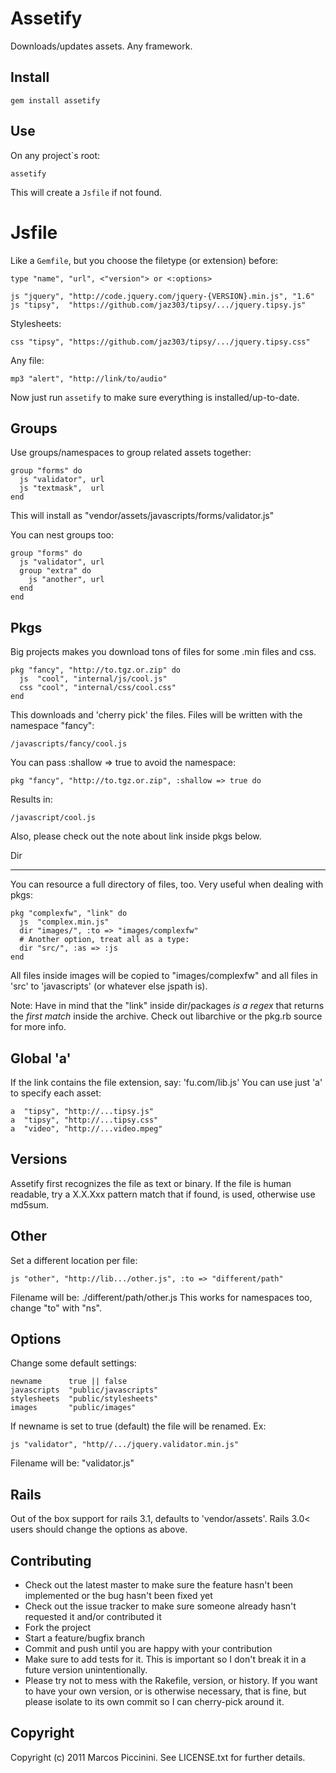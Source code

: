Assetify
========

Downloads/updates assets. Any framework.


Install
-------

    gem install assetify


Use
---

On any project`s root:

    assetify


This will create a `Jsfile` if not found.


Jsfile
======

Like a `Gemfile`, but you choose the filetype (or extension) before:

    type "name", "url", <"version"> or <:options>

    js "jquery", "http://code.jquery.com/jquery-{VERSION}.min.js", "1.6"
    js "tipsy",  "https://github.com/jaz303/tipsy/.../jquery.tipsy.js"

Stylesheets:

    css "tipsy", "https://github.com/jaz303/tipsy/.../jquery.tipsy.css"

Any file:

    mp3 "alert", "http://link/to/audio"


Now just run `assetify` to make sure everything is installed/up-to-date.


Groups
------

Use groups/namespaces to group related assets together:

    group "forms" do
      js "validator", url
      js "textmask",  url
    end


This will install as "vendor/assets/javascripts/forms/validator.js"

You can nest groups too:

    group "forms" do
      js "validator", url
      group "extra" do
        js "another", url
      end
    end


Pkgs
----

Big projects makes you download tons of files for some .min files and css.

    pkg "fancy", "http://to.tgz.or.zip" do
      js  "cool", "internal/js/cool.js"
      css "cool", "internal/css/cool.css"
    end

This downloads and 'cherry pick' the files.
Files will be written with the namespace "fancy":

    /javascripts/fancy/cool.js

You can pass :shallow => true to avoid the namespace:

    pkg "fancy", "http://to.tgz.or.zip", :shallow => true do

Results in:

    /javascript/cool.js


Also, please check out the note about link inside pkgs below.



Dir
___

You can resource a full directory of files, too. Very useful when
dealing with pkgs:

    pkg "complexfw", "link" do
      js  "complex.min.js"
      dir "images/", :to => "images/complexfw"
      # Another option, treat all as a type:
      dir "src/", :as => :js
    end

All files inside images will be copied to "images/complexfw" and
all files in 'src' to 'javascripts' (or whatever else jspath is).


Note: Have in mind that the "link" inside dir/packages *is a regex*
that returns the *first match* inside the archive. Check out libarchive
or the pkg.rb source for more info.


Global 'a'
----------

If the link contains the file extension, say: 'fu.com/lib.js'
You can use just 'a' to specify each asset:


    a  "tipsy", "http://...tipsy.js"
    a  "tipsy", "http://...tipsy.css"
    a  "video", "http://...video.mpeg"


Versions
--------

Assetify first recognizes the file as text or binary.
If the file is human readable, try a X.X.Xxx pattern match
that if found, is used, otherwise use md5sum.


Other
-----

Set a different location per file:


    js "other", "http://lib.../other.js", :to => "different/path"

Filename will be: ./different/path/other.js
This works for namespaces too, change "to" with "ns".



Options
-------

Change some default settings:

    newname      true || false
    javascripts  "public/javascripts"
    stylesheets  "public/stylesheets"
    images       "public/images"

If newname is set to true (default) the file will be renamed. Ex:

    js "validator", "http//.../jquery.validator.min.js"

Filename will be: "validator.js"



Rails
-----

Out of the box support for rails 3.1, defaults to 'vendor/assets'.
Rails 3.0< users should change the options as above.



Contributing
------------

* Check out the latest master to make sure the feature hasn't been implemented or the bug hasn't been fixed yet
* Check out the issue tracker to make sure someone already hasn't requested it and/or contributed it
* Fork the project
* Start a feature/bugfix branch
* Commit and push until you are happy with your contribution
* Make sure to add tests for it. This is important so I don't break it in a future version unintentionally.
* Please try not to mess with the Rakefile, version, or history. If you want to have your own version, or is otherwise necessary, that is fine, but please isolate to its own commit so I can cherry-pick around it.


Copyright
---------

Copyright (c) 2011 Marcos Piccinini. See LICENSE.txt for
further details.

